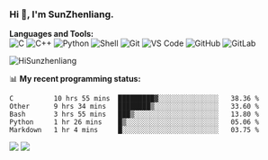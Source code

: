 
### Hi 👋, I'm SunZhenliang.



**Languages and Tools:**  
![C](https://img.shields.io/badge/-00599C?style=flat-square&logo=c&logoColor=white)
![C++](https://img.shields.io/badge/-C++-00599C?style=flat-square&logo=c%2B%2B&logoColor=white)
![Python](https://img.shields.io/badge/-Python-8fcfd1?style=flat-square&logo=Python)
![Shell](https://img.shields.io/badge/-Shell-blasck?style=flat-square&logo=Shell)
![Git](https://img.shields.io/badge/-Git-black?style=flat-square&logo=git)
![VS Code](https://img.shields.io/badge/-VS%20Code-007ACC?style=flat-square&logo=visual-studio-code)
![GitHub](https://img.shields.io/badge/-GitHub-181717?style=flat-square&logo=github)
![GitLab](https://img.shields.io/badge/-GitLab-FCA121?style=flat-square&logo=gitlab)

<img   src="https://github-readme-stats.vercel.app/api?username=HiSunzhenliang&count_private=true&show_icons=true" alt="HiSunzhenliang" />

📊 **My recent programming status:**
<!--START_SECTION:waka-->
```text
C          10 hrs 55 mins  █████████▓░░░░░░░░░░░░░░░   38.36 % 
Other      9 hrs 34 mins   ████████▒░░░░░░░░░░░░░░░░   33.60 % 
Bash       3 hrs 55 mins   ███▒░░░░░░░░░░░░░░░░░░░░░   13.80 % 
Python     1 hr 26 mins    █▒░░░░░░░░░░░░░░░░░░░░░░░   05.06 % 
Markdown   1 hr 4 mins     █░░░░░░░░░░░░░░░░░░░░░░░░   03.75 % 
```
<!--END_SECTION:waka-->
[![](https://img.shields.io/ubuntu/v/ubuntu-wallpapers)](https://kubuntu.org/)
![](https://visitor-badge.glitch.me/badge?page_id=HiSunzhenliang.readme)

